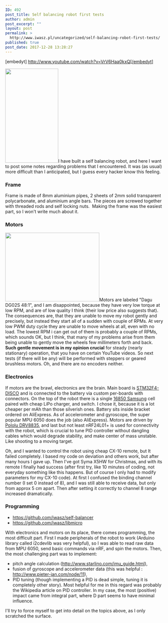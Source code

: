 ```yaml
---
ID: 492
post_title: Self balancing robot first tests
author: admin
post_excerpt: ""
layout: post
permalink: >
  http://www.iwasz.pl/uncategorized/self-balancing-robot-first-tests/
published: true
post_date: 2017-12-28 13:28:27
---
```

[embedyt] http://www.youtube.com/watch?v=VrV6Haa0kxQ[/embedyt]

<a href="http://www.iwasz.pl/wp-content/uploads/2017/12/22424639_1863508117010274_5025855902577973208_o.jpg"><img class="size-medium wp-image-499 alignright" src="http://www.iwasz.pl/wp-content/uploads/2017/12/22424639_1863508117010274_5025855902577973208_o-169x300.jpg" alt="" width="169" height="300" /></a>I have built a self balancing robot, and here I want to post some notes regarding problems that I encountered. It was (as usual) more difficult than I anticipated, but I guess every hacker know this feeling.
<h3>Frame</h3>
Frame is made of 8mm aluminium pipes, 2 sheets of 2mm solid transparent polycarbonate, and aluminium angle bars. The pieces are screwed together with threaded rods and self locking nuts.  Making the frame was the easiest part, so I won't write much about it.
<h3>Motors</h3>
<a href="http://www.iwasz.pl/wp-content/uploads/2017/12/86_P_1388386610626.jpg"><img class="size-medium wp-image-494 alignleft" src="http://www.iwasz.pl/wp-content/uploads/2017/12/86_P_1388386610626-300x219.jpg" alt="" width="300" height="219" /></a>Motors are labeled "Dagu DG02S 48:1", and I am disappointed, because they have very low torque at low RPM, and are of low quality I think (their low price also suggests that). The consequences are, that they are unable to move my robot gently and precisely, but instead they start all of a sudden with couple of RPMs. At very low PWM duty cycle they are unable to move wheels at all, even with no load. The lowest RPM i can get out of them is probably a couple of RPMs, which sounds OK, but I think, that many of my problems arise from them being unable to gently move the wheels few millimeters forth and back. <strong>Such gentle movement is in my opinion crucial</strong> for steady (nearly stationary) operation, that you have on certain YouTube videos. So next tests (if there will be any) will be performed with steppers or geared brushless motors. Oh, and there are no encoders neither.
<h3>Electronics</h3>
If motors are the brawl, electronics are the brain. Main board is <a href="http://www.st.com/en/evaluation-tools/stm32f4discovery.html">STM32F4-DISCO</a> and is connected to the battery via custom per-boards with connectors. On the top of the robot there is a single <a href="https://www.ebay.com/sch/i.html?_from=R40&amp;_trksid=p2322090.m570.l1313.TR0.TRC0.H0.TRS0&amp;_nkw=samsung+icr18650-26f&amp;_sacat=0">16850 Samsung</a> cell paired with cheap LiPo charger, and switch. I chose it, because it is a lot cheaper per mAh than those silverish ones. Battery sits inside bracket ordered on AliExpress. As of accelerometer and gyroscope, the super popular MPU 6050 does the job (also AliExpress). Motors are driven by <a href="https://www.pololu.com/product/2135">Pololu DRV8835</a>, and last but not least nRF24L01+ is used for connectivity with the robot, which is crucial to tune PID controller without dangling cables which would degrade stability, and make center of mass unstable. Like shooting to a moving target.

Oh, and I wanted to control the robot using cheap CX-10 remote, but It failed completely. I based my code on deviation and others work, but after many hours I gave up. Then I've got Syma X5HW for Christmas, and with its remote I finally had success (after first try, like 10 minutes of coding, not everyday something like this happens. But of course I only had to modify parameters for my CX-10 code). At first I confused the binding channel number (I set 0 instead of 8), and I was still able to receive data, but only from approx 5 cm apart. Then after setting it correctly to channel 8 range increased dramatically.
<h3>Programming</h3>
<ul>
 	<li><a href="https://github.com/iwasz/self-balancer">https://github.com/iwasz/self-balancer</a></li>
 	<li><a href="https://github.com/iwasz/libmicro">https://github.com/iwasz/libmicro</a></li>
</ul>
With electronics and motors on its place, there comes programming, the most difficult part. First I made peripherals of the robot to work (Arduino library called i2cdevlib was very helpful), so I was able to read raw data from MPU 6050, send basic commands via nRF, and spin the motors. Then, the most challenging part was to implement:
<ul>
 	<li>pitch angle calculation (<a href="http://www.starlino.com/imu_guide.html">http://www.starlino.com/imu_guide.html</a>),</li>
 	<li>fusion of gyroscope and accelerometer data (this was helpful : <a href="http://www.pieter-jan.com/node/11">http://www.pieter-jan.com/node/11</a>),</li>
 	<li>PID tuning (though implementing a PID is dead simple, tuning it is completely other story). Most helpful for me in this regard was probably the Wikipedia article on PID controller. In my case, the most (positive) impact came from integral part, where D part seems to have minimal influence.</li>
</ul>
I'll try to force myself to get into detail on the topics above, as I only scratched the surface.